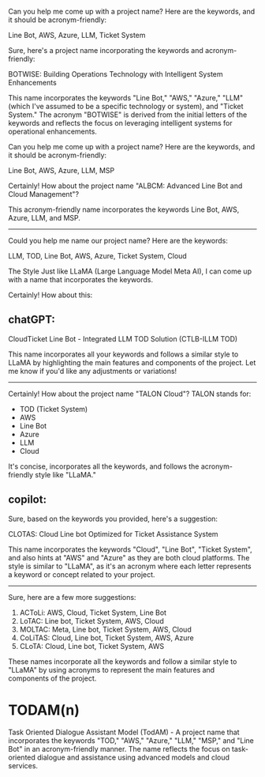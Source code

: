 Can you help me come up with a project name? Here are the keywords, and it should be acronym-friendly:

Line Bot, AWS, Azure, LLM, Ticket System

Sure, here's a project name incorporating the keywords and acronym-friendly:

BOTWISE: Building Operations Technology with Intelligent System Enhancements

This name incorporates the keywords "Line Bot," "AWS," "Azure," "LLM" (which I've assumed to be a specific technology or system), and "Ticket System." The acronym "BOTWISE" is derived from the initial letters of the keywords and reflects the focus on leveraging intelligent systems for operational enhancements.


Can you help me come up with a project name? Here are the keywords, and it should be acronym-friendly:

Line Bot, AWS, Azure, LLM, MSP

Certainly! How about the project name "ALBCM: Advanced Line Bot and Cloud Management"?

This acronym-friendly name incorporates the keywords Line Bot, AWS, Azure, LLM, and MSP.

---

Could you help me name our project name? Here are the keywords:

LLM, TOD, Line Bot, AWS, Azure, Ticket System, Cloud

The Style Just like LLaMA (Large Language Model Meta AI), I can come up with a name that incorporates the keywords.


Certainly! How about this:

chatGPT:
---
CloudTicket Line Bot - Integrated LLM TOD Solution (CTLB-ILLM TOD)

This name incorporates all your keywords and follows a similar style to LLaMA by highlighting the main features and components of the project. Let me know if you'd like any adjustments or variations!

--- 

Certainly! How about the project name "TALON Cloud"?
TALON stands for:

- TOD (Ticket System)
- AWS
- Line Bot
- Azure
- LLM
- Cloud

It's concise, incorporates all the keywords, and follows the acronym-friendly style like "LLaMA."

copilot: 
---
Sure, based on the keywords you provided, here's a suggestion:

CLOTAS: Cloud Line bot Optimized for Ticket Assistance System

This name incorporates the keywords "Cloud", "Line Bot", "Ticket System", and also hints at "AWS" and "Azure" as they are both cloud platforms. The style is similar to "LLaMA", as it's an acronym where each letter represents a keyword or concept related to your project.

---

Sure, here are a few more suggestions:

1. ACToLi: AWS, Cloud, Ticket System, Line Bot
1. LoTAC: Line bot, Ticket System, AWS, Cloud
1. MOLTAC: Meta, Line bot, Ticket System, AWS, Cloud
1. CoLiTAS: Cloud, Line bot, Ticket System, AWS, Azure
1. CLoTA: Cloud, Line bot, Ticket System, AWS

These names incorporate all the keywords and follow a similar style to "LLaMA" by using acronyms to represent the main features and components of the project.

# TODAM(n)

Task Oriented Dialogue Assistant Model (TodAM) - A project name that incorporates the keywords "TOD," "AWS," "Azure," "LLM," "MSP," and "Line Bot" in an acronym-friendly manner. The name reflects the focus on task-oriented dialogue and assistance using advanced models and cloud services.